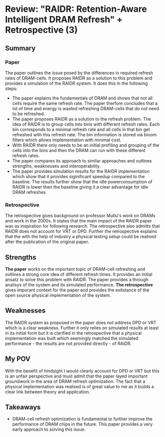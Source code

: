 # Review: "RAIDR: Retention-Aware Intelligent DRAM Refresh" + Retrospective (3)

## Summary

### Paper
The paper outlines the issue posed by the differences in required refresh rates of DRAM-cells. It proposes RAIDR as a solution to this problem and provides a simulation of the RAIDR system. It does this in the following steps:
- The paper explains the fundamentals of DRAM and shows that not all cells require the same refresh rate. The paper therfore concludes that a lot of time and energy is wasted refreshing DRAM-cells that do not need to be refreshed.
- The paper proposes RAIDR as a solution to the refresh problem. The idea of RAIDR is to group cells into bins with different refresh rates. Each bin corresponds to a minimal refresh rate and all cells in that bin get refreshed with this refresh rate. The bin information is stored via bloom filters which allows implementation with minimal cost.
- With RAIDR there only needs to be an initial profiling and grouping of the cells into the bins and then the DRAM can run with these different refresh rates.
- The paper compares its approach to similar approaches and outlines strengths, weaknesses and interoperability.
- The paper provides simulation results for the RAIDR implementation which show that it provides siginificant speedup compared to the baseline. The results further show that the idle powerconsumption of RAIDR is lower then the baseline giving it a clear advantage for idle DRAM refreshes.

### Retrospective
The retrospective gives background on professor Mutlu's work on DRAMs and work in the 2000s. It states that the main impact of the RAIDR paper was as inspiration for following research. The retrospective also admitts that RAIDR does not account for VRT or DPD. Further the retrospective explains that the with the help of industry a physical testing setup could be realised after the publication of the original paper.

## Strengths
**The paper** works on the important topic of DRAM-cell refreshing and outlines a strong core idea of different refresh times. It provides an initial ansatz to solve this problem with RAIDR. The paper provides a through analisys of the system and its simulated performance.
**The retrospective** gives imporant context for the paper and provides the exitstance of the open source physical implementation of the system.

## Weaknesses
The RAIDR system as proposed in the paper does not address DPD or VRT which is a clear weakness. Further it only relies on simulated results at least in its initial form but it is clarified in the retrospective that a physical implementation was built which seemingly matched the simulated performance - the results are not provided directly - of RAIDR.

## My POV
With the benefit of hindsight I would clearly account for DPD or VRT but this is an unfair perspective and must admit that the paper layed important groundwork in the area of DRAM refresh optimization. The fact that a physical implementation was realised is of great value to me as it builds a clear link between theory and application.

## Takeaways
- DRAM-cell refresh optimization is fundamental to further improve the performance of DRAM chips in the future. This paper provides a very early approach to solving this issue.
